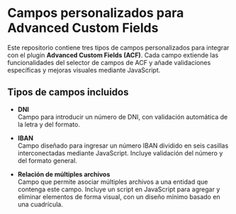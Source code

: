 # Campos personalizados para Advanced Custom Fields

Este repositorio contiene tres tipos de campos personalizados para integrar con el plugin **Advanced Custom Fields (ACF)**. Cada campo extiende las funcionalidades del selector de campos de ACF y añade validaciones específicas y mejoras visuales mediante JavaScript.

## Tipos de campos incluidos

- **DNI**  
  Campo para introducir un número de DNI, con validación automática de la letra y del formato.

- **IBAN**  
  Campo diseñado para ingresar un número IBAN dividido en seis casillas interconectadas mediante JavaScript. Incluye validación del número y del formato general.

- **Relación de múltiples archivos**  
  Campo que permite asociar múltiples archivos a una entidad que contenga este campo. Incluye un script en JavaScript para agregar y eliminar elementos de forma visual, con un diseño mínimo basado en una cuadrícula.
